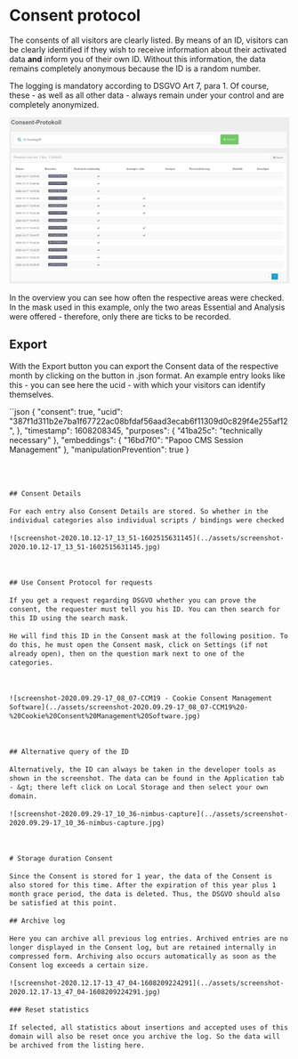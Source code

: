 # Consent protocol

The consents of all visitors are clearly listed. By means of an ID, visitors can be clearly identified if they wish to receive information about their activated data **and** inform you of their own ID. Without this information, the data remains completely anonymous because the ID is a random number.

The logging is mandatory according to DSGVO Art 7, para 1. Of course, these - as well as all other data - always remain under your control and are completely anonymized.

![screenshot-2020.12.17-13_46_18-1608209178770](../assets/screenshot-2020.12.17-13_46_18-1608209178770-1608211161873.jpg)

In the overview you can see how often the respective areas were checked. In the mask used in this example, only the two areas Essential and Analysis were offered - therefore, only there are ticks to be recorded.

## Export

With the Export button you can export the Consent data of the respective month by clicking on the button in .json format. An example entry looks like this - you can see here the ucid - with which your visitors can identify themselves.

``json
{
        "consent": true,
        "ucid": "387f1d311b2e7ba1f67722ac08bfdaf56aad3ecab6f11309d0c829f4e255af12",
        }, "timestamp": 1608208345,
        "purposes": {
            "41ba25c": "technically necessary"
        },
        "embeddings": {
            "16bd7f0": "Papoo CMS Session Management"
        },
        "manipulationPrevention": true
    }
```



## Consent Details

For each entry also Consent Details are stored. So whether in the individual categories also individual scripts / bindings were checked 

![screenshot-2020.10.12-17_13_51-1602515631145](../assets/screenshot-2020.10.12-17_13_51-1602515631145.jpg)



## Use Consent Protocol for requests

If you get a request regarding DSGVO whether you can prove the consent, the requester must tell you his ID. You can then search for this ID using the search mask.

He will find this ID in the Consent mask at the following position. To do this, he must open the Consent mask, click on Settings (if not already open), then on the question mark next to one of the categories.



![screenshot-2020.09.29-17_08_07-CCM19 - Cookie Consent Management Software](../assets/screenshot-2020.09.29-17_08_07-CCM19%20-%20Cookie%20Consent%20Management%20Software.jpg)



## Alternative query of the ID

Alternatively, the ID can always be taken in the developer tools as shown in the screenshot. The data can be found in the Application tab - &gt; there left click on Local Storage and then select your own domain.

![screenshot-2020.09.29-17_10_36-nimbus-capture](../assets/screenshot-2020.09.29-17_10_36-nimbus-capture.jpg)



# Storage duration Consent

Since the Consent is stored for 1 year, the data of the Consent is also stored for this time. After the expiration of this year plus 1 month grace period, the data is deleted. Thus, the DSGVO should also be satisfied at this point.

## Archive log

Here you can archive all previous log entries. Archived entries are no longer displayed in the Consent log, but are retained internally in compressed form. Archiving also occurs automatically as soon as the Consent log exceeds a certain size.

![screenshot-2020.12.17-13_47_04-1608209224291](../assets/screenshot-2020.12.17-13_47_04-1608209224291.jpg)

### Reset statistics

If selected, all statistics about insertions and accepted uses of this domain will also be reset once you archive the log. So the data will be archived from the listing here.

